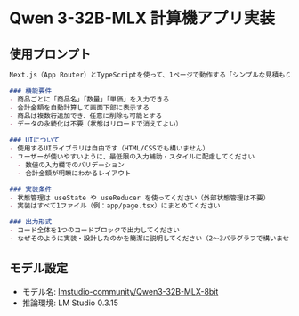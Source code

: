 # Qwen 3-32B-MLX 計算機アプリ実装

## 使用プロンプト

```md
Next.js（App Router）とTypeScriptを使って、1ページで動作する「シンプルな見積もり電卓」を実装してください。

### 機能要件
- 商品ごとに「商品名」「数量」「単価」を入力できる
- 合計金額を自動計算して画面下部に表示する
- 商品は複数行追加でき、任意に削除も可能とする
- データの永続化は不要（状態はリロードで消えてよい）

### UIについて
- 使用するUIライブラリは自由です（HTML/CSSでも構いません）
- ユーザーが使いやすいように、最低限の入力補助・スタイルに配慮してください
  - 数値の入力欄でのバリデーション
  - 合計金額が明瞭にわかるレイアウト

### 実装条件
- 状態管理は useState や useReducer を使ってください（外部状態管理は不要）
- 実装はすべて1ファイル（例：app/page.tsx）にまとめてください

### 出力形式
- コード全体を1つのコードブロックで出力してください
- なぜそのように実装・設計したのかを簡潔に説明してください（2〜3パラグラフで構いません）
```


## モデル設定
- モデル名: [lmstudio-community/Qwen3-32B-MLX-8bit](https://huggingface.co/lmstudio-community/Qwen3-32B-MLX-8bit)
- 推論環境: LM Studio 0.3.15